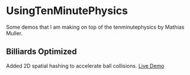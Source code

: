 # UsingTenMinutePhysics
Some demos that I am making on top of the tenminutephysics by Mathias Muller.

## Billiards Optimized
Added 2D spatial hashing to accelerate ball collisions. [Live Demo](https://raw.githack.com/mmmovania/UsingTenMinutePhysics/master/03-billiard_optimized.html)
